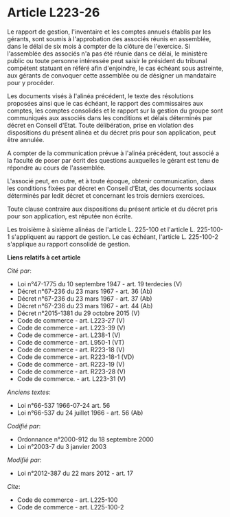 # Article L223-26

Le rapport de gestion, l'inventaire et les comptes annuels établis par les gérants, sont soumis à l'approbation des associés
réunis en assemblée, dans le délai de six mois à compter de la clôture de l'exercice. Si l'assemblée des associés n'a pas été
réunie dans ce délai, le ministère public ou toute personne intéressée peut saisir le président du tribunal compétent
statuant en référé afin d'enjoindre, le cas échéant sous astreinte, aux gérants de convoquer cette assemblée ou de désigner
un mandataire pour y procéder. 

Les documents visés à l'alinéa précédent, le texte des résolutions proposées ainsi que le cas échéant, le rapport des
commissaires aux comptes, les comptes consolidés et le rapport sur la gestion du groupe sont communiqués aux associés dans
les conditions et délais déterminés par décret en Conseil d'Etat. Toute délibération, prise en violation des dispositions du
présent alinéa et du décret pris pour son application, peut être annulée. 

A compter de la communication prévue à l'alinéa précédent, tout associé a la faculté de poser par écrit des questions
auxquelles le gérant est tenu de répondre au cours de l'assemblée. 

L'associé peut, en outre, et à toute époque, obtenir communication, dans les conditions fixées par décret en Conseil d'Etat,
des documents sociaux déterminés par ledit décret et concernant les trois derniers exercices. 

Toute clause contraire aux dispositions du présent article et du décret pris pour son application, est réputée non écrite. 

Les troisième à sixième alinéas de l'article L. 225-100 et l'article L. 225-100-1 s'appliquent au rapport de gestion. Le cas
échéant, l'article L. 225-100-2 s'applique au rapport consolidé de gestion.

**Liens relatifs à cet article**

_Cité par_:

  - Loi n°47-1775 du 10 septembre 1947 - art. 19 terdecies (V)
  - Décret n°67-236 du 23 mars 1967 - art. 36 (Ab)
  - Décret n°67-236 du 23 mars 1967 - art. 37 (Ab)
  - Décret n°67-236 du 23 mars 1967 - art. 44 (Ab)
  - Décret n°2015-1381 du 29 octobre 2015 (V)
  - Code de commerce - art. L223-27 (V)
  - Code de commerce - art. L223-39 (V)
  - Code de commerce - art. L238-1 (V)
  - Code de commerce - art. L950-1 (VT)
  - Code de commerce - art. R223-18 (V)
  - Code de commerce - art. R223-18-1 (VD)
  - Code de commerce - art. R223-19 (V)
  - Code de commerce - art. R223-28 (V)
  - Code de commerce. - art. L223-31 (V)

_Anciens textes_:

  - Loi n°66-537 1966-07-24 art. 56
  - Loi n°66-537 du 24 juillet 1966 - art. 56 (Ab)

_Codifié par_:

  - Ordonnance n°2000-912 du 18 septembre 2000
  - Loi n°2003-7 du 3 janvier 2003

_Modifié par_:

  - Loi n°2012-387 du 22 mars 2012 - art. 17

_Cite_:

  - Code de commerce - art. L225-100
  - Code de commerce - art. L225-100-2
